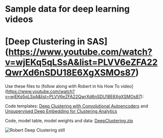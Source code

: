 # Sample data for deep learning videos 

# [Deep Clustering in SAS] (https://www.youtube.com/watch?v=wjEKq5qLSsA&list=PLVV6eZFA22QwrXd6nSDU18E6XgXSMOs87)

Use these files to (follow along with Robert in his How To video] (https://www.youtube.com/watch?v=wjEKq5qLSsA&list=PLVV6eZFA22QwrXd6nSDU18E6XgXSMOs87):

Code templates: [Deep Clustering with Convolutional Autoencoders](https://github.com/sascommunities/sas-howto-tutorials/blob/master/deeplearning/Deep%20Clustering%20with%20Convolutional%20Autoencoders.pdf) and [Unsupervised Deep Embedding for Clustering Analytics](https://github.com/sascommunities/sas-howto-tutorials/blob/master/deeplearning/Unsupervised%20Deep%20Embedding%20for%20Clustering%20Analysis.pdf)


Code, model table, model weights and data: [DeepClustering.zip](https://github.com/sascommunities/sas-howto-tutorials/blob/master/deeplearning/Deep%20Clustering.zip)

![Robert Deep Clustering still](https://img.youtube.com/vi/wjEKq5qLSsA/0.jpg)